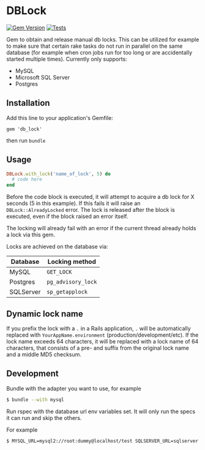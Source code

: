# DBLock

[![Gem Version](https://badge.fury.io/rb/db_lock.svg)](https://badge.fury.io/rb/db_lock)
[![Tests](https://github.com/mkon/db_lock/actions/workflows/main.yml/badge.svg)](https://github.com/mkon/db_lock/actions/workflows/main.yml)

Gem to obtain and release manual db locks. This can be utilized for example to make sure that certain rake tasks do not run in parallel on the same database (for example when cron jobs run for too long or are accidentally started multiple times). Currently only supports:

- MySQL
- Microsoft SQL Server
- Postgres

## Installation

Add this line to your application's Gemfile:

    gem 'db_lock'

then run `bundle`

## Usage

```ruby
DBLock.with_lock('name_of_lock', 5) do
  # code here
end
```

Before the code block is executed, it will attempt to acquire a db lock for X seconds (5 in this example). If this fails it will raise an `DBLock::AlreadyLocked` error. The lock is released after the block is executed, even if the block raised an error itself.

The locking will already fail with an error if the current thread already holds a lock via this gem.

Locks are achieved on the database via:

| Database  | Locking method     |
|-----------|--------------------|
| MySQL     | `GET_LOCK`         |
| Postgres  | `pg_advisory_lock` |
| SQLServer | `sp_getapplock`    |

## Dynamic lock name

If you prefix the lock with a `.` in a Rails application, `.` will be automatically replaced with `YourAppName.environment` (production/development/etc).
If the lock name exceeds 64 characters, it will be replaced with a lock name of 64 characters, that consists of a pre- and suffix from the original lock name and a middle MD5 checksum.


## Development

Bundle with the adapter you want to use, for example

```bash
$ bundle --with mysql
```

Run rspec with the database url env variables set. It will only run the specs it can run and skip the others.

For example
```bash
$ MYSQL_URL=mysql2://root:dummy@localhost/test SQLSERVER_URL=sqlserver://root:dummy@localhost/test rspec
```
